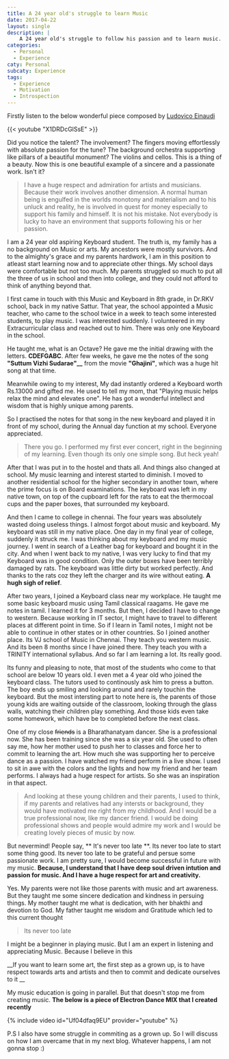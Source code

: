 ```yaml
---
title: A 24 year old's struggle to learn Music
date: 2017-04-22
layout: single
description: |
    A 24 year old's struggle to follow his passion and to learn music.
categories:
  - Personal
  - Experience
caty: Personal
subcaty: Experience
tags:
  - Experience
  - Motivation
  - Introspection
---
```


Firstly listen to the below wonderful piece composed by [Ludovico Einaudi](http://www.ludovicoeinaudi.com/ "Ludovico Einaudi")

{{< youtube "X1DRDcGlSsE" >}}

Did you notice the talent? The involvement? The fingers moving effortlessly with absolute passion for the tune? The background orchestra supporting like pillars of a beautiful monument? The violins and cellos. This is a thing of a beauty. Now this is one beautiful example of a sincere and a passionate work. Isn't it?

<blockquote>I have a huge respect and admiration for artists and musicians. Because their work involves another dimension. A normal human being is engulfed in the worlds monotony and materialism and to his unluck and reality, he is involved in quest for money especially to support his family and himself. It is not his mistake. Not everybody is lucky to have an environment that supports following his or her passion. </blockquote>

I am a 24 year old aspiring Keyboard student. The truth is, my family has a no background on Music or arts. My ancestors were mostly survivors. And to the almighty's grace and my parents hardwork, I am in this position to atleast start learning now and to appreciate other things. My school days were comfortable but not too much. My parents struggled so much to put all the three of us in school and then into college, and they could not afford to think of anything beyond that. 

I first came in touch with this Music and Keyboard in 8th grade, in Dr.RKV school, back in my native Sattur. That year, the school appointed a Music teacher, who came to the school twice in a week to teach some interested students, to play music. I was interested suddenly. I volunteered in my Extracurricular class and reached out to him. There was only one Keyboard in the school.

He taught me, what is an Octave? He gave me the initial drawing with the letters. **CDEFGABC**. After few weeks, he gave me the notes of the song **"Suttum Vizhi Sudarae"__** from the movie **"Ghajini"**, which was a huge hit song at that time.

Meanwhile owing to my interest, My dad instantly ordered a Keyboard worth Rs.13000 and gifted me. He used to tell my mom, that "Playing music helps relax the mind and elevates one". He has got a wonderful intellect and wisdom that is highly unique among parents. 

So I practised the notes for that song in the new keyboard and played it in front of my school, during the Annual day function at my school. Everyone appreciated.

> There you go. I performed my first ever concert, right in the beginning of my learning. Even though its only one simple song. But heck yeah! 

After that I was put in to the hostel and thats all. And things also changed at school. My music learning and interest started to diminish. I moved to another residential school for the higher secondary in another town, where the prime focus is on Board examinations. The keyboard was left in my native town, on top of the cupboard left for the rats to eat the thermocoal cups and the paper boxes, that surrounded my keyboard. 

And then I came to college in chennai. The four years was absolutely wasted doing useless things. I almost forgot about music and keyboard. My keyboard was still in my native place. One day in my final year of college, suddenly it struck me. I was thinking about my keyboard and my music journey. I went in search of a Leather bag for keyboard and bought it in the city. And when I went back to my native, I was very lucky to find that my Keyboard was in good condition. Only the outer boxes have been terribly damaged by rats. The keyboard was little dirty but worked perfectly. And thanks to the rats coz they left the charger and its wire without eating. __A hugh sigh of relief__.

After two years, I joined a Keyboard class near my workplace. He taught me some basic keyboard music using Tamil classical raagams. He gave me notes in tamil. I learned it for 3 months. But then, I decided I have to change to western. Because working in IT sector, I might have to travel to different places at different point in time. So if I learn in Tamil notes, I might not be able to continue in other states or in other countries. So I joined another place. Its VJ school of Music in Chennai. They teach you western music. And its been 8 months since I have joined there. They teach you with a TRINITY international syllabus. And so far I am learning a lot. Its really good. 

Its funny and pleasing to note, that most of the students who come to that school are below 10 years old. I even met a 4 year old who joined the keyboard class. The tutors used to continously ask him to press a button. The boy ends up smiling and looking around and rarely touchin the keyboard. But the most intersting part to note here is, the parents of those young kids are waiting outside of the classroom, looking through the glass walls, watching their children play something. And those kids even take some homework, which have be to completed before the next class. 

One of my close ~~friends~~ is a Bharathanatyam dancer. She is a professional now. She has been training since she was a six year old. She used to often say me, how her mother used to push her to classes and force her to commit to learning the art. How much she was supporting her to perceive dance as a passion. I have watched my friend perform in a live show. I used to sit in awe with the colors and the lights and how my friend and her team performs. I always had a huge respect for artists. So she was an inspiration in that aspect.  

<blockquote>And looking at these young children and their parents, I used to think, if my parents and relatives had any intersts or background, they would have motivated me right from my childhood. And I would be a true professional now, like my dancer friend. I would be doing professional shows and people would admire my work and I would be creating lovely pieces of music by now. </blockquote>

But nevermind! People say, ** It's never too late **. Its never too late to start some thing good. Its never too late to be grateful and persue some passionate work. I am pretty sure, I would become successful in future with my music. __Because, I understand that I have deep soul driven intution and passion for music. And I have a huge respect for art and creativity.__

Yes. My parents were not like those parents with music and art awareness. But they taught me some sincere dedication and kindness in persuing things. My mother taught me what is dedication, with her bhakthi and devotion to God. My father taught me wisdom and Gratitude which led to this current thought 

<blockquote> Its never too late</blockquote>

I might be a beginner in playing music. But I am an expert in listening and appreciating Music. Because I believe in this

__If you want to learn some art, the first step as a grown up, is to have respect towards arts and artists and then to commit and dedicate ourselves to it __

My music education is going in parallel. But that doesn't stop me from creating music. **The below is a piece of Electron Dance MIX that I created recently**

{% include video id="Uf04dfaq9EU" provider="youtube" %}

P.S I also have some struggle in commiting as a grown up. So I will discuss on how I am overcame that in my next blog. Whatever happens, I am not gonna stop :)



